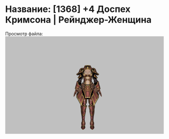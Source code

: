 # Название: [1368] +4 Доспех Кримсона | Рейнджер-Женщина

Просмотр файла:
![p030010.png](p030010.png)
